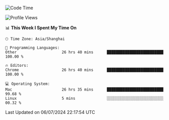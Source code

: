<!--START_SECTION:waka-->
![Code Time](http://img.shields.io/badge/Code%20Time-2%2C447%20hrs%2029%20mins-blue)

![Profile Views](http://img.shields.io/badge/Profile%20Views-0-blue)

📊 **This Week I Spent My Time On** 

```text
🕑︎ Time Zone: Asia/Shanghai

💬 Programming Languages: 
Other                    26 hrs 40 mins      █████████████████████████   100.00 % 

🔥 Editors: 
Chrome                   26 hrs 40 mins      █████████████████████████   100.00 % 

💻 Operating System: 
Mac                      26 hrs 35 mins      █████████████████████████   99.68 % 
Linux                    5 mins              ░░░░░░░░░░░░░░░░░░░░░░░░░   00.32 % 
```


 Last Updated on 06/07/2024 22:17:54 UTC
<!--END_SECTION:waka-->